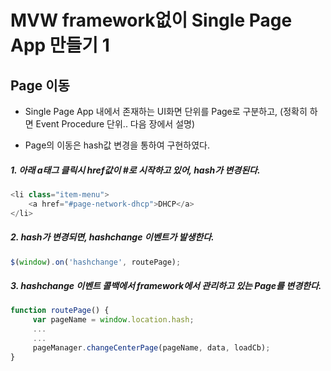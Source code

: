 # MVW framework없이 Single Page App 만들기 1

## Page 이동

* Single Page App 내에서 존재하는 UI화면 단위를 Page로 구분하고, (정확히 하면 Event Procedure 단위.. 다음 장에서 설명) 

* Page의 이동은 hash값 변경을 통하여 구현하였다.

##### 1. 아래 a태그 클릭시 href값이 #로 시작하고 있어, hash가 변경된다. 
```js
<li class="item-menu">
    <a href="#page-network-dhcp">DHCP</a>
</li>
```
    
##### 2. hash가 변경되면, hashchange 이벤트가 발생한다.
```js
$(window).on('hashchange', routePage);
```
    
##### 3. hashchange 이벤트 콜백에서 framework에서 관리하고 있는 Page를 변경한다.
```js
function routePage() {
     var pageName = window.location.hash;
     ...
     ...
     pageManager.changeCenterPage(pageName, data, loadCb);
}
``` 